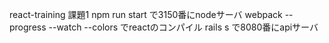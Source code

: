 react-training 課題1 
npm run start で3150番にnodeサーバ
webpack --progress --watch --colors でreactのコンパイル
rails s で8080番にapiサーバ
